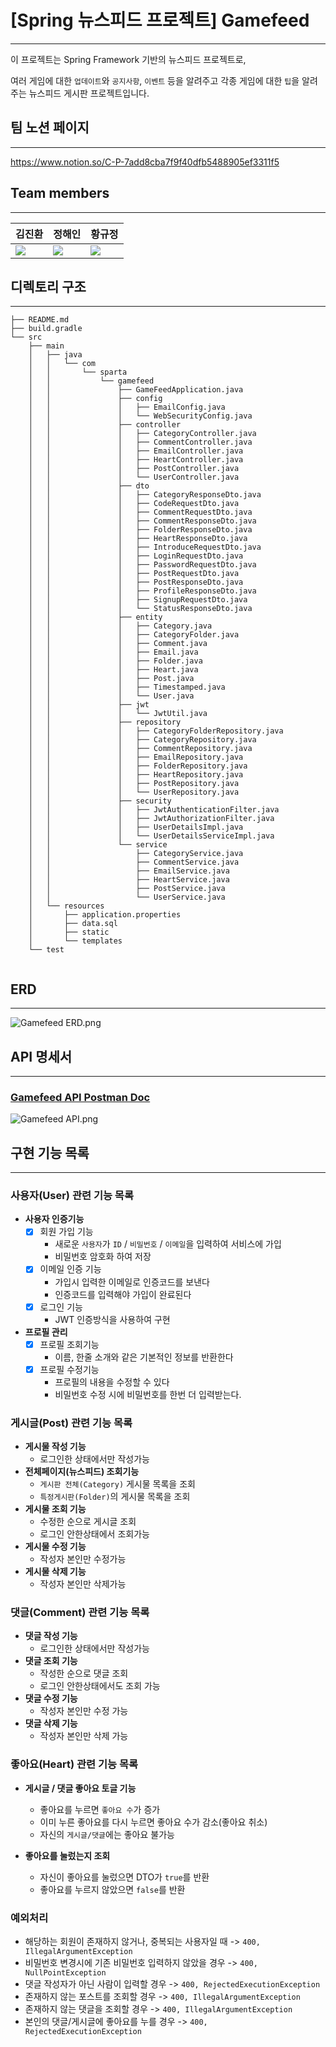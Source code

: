 # [Spring 뉴스피드 프로젝트] Gamefeed

--------------
이 프로젝트는 Spring Framework 기반의 뉴스피드 프로젝트로,

여러 게임에 대한 `업데이트`와 `공지사항`, `이벤트` 등을 알려주고 각종 게임에 대한 `팁`을 알려주는 뉴스피드 게시판 프로젝트입니다.


## 팀 노션 페이지

-----

https://www.notion.so/C-P-7add8cba7f9f40dfb5488905ef3311f5

## Team members

----
| 김진환                                                                                                                  | 정해인 | 황규정 |
|----------------------------------------------------------------------------------------------------------------------| --- | --- |
| [<img src="https://img.shields.io/badge/github-black?style=for-the-badge&logo=github">](https://github.com/jump6923) | [<img src="https://img.shields.io/badge/github-black?style=for-the-badge&logo=github">](https://github.com/seaStamp) | [<img src="https://img.shields.io/badge/github-black?style=for-the-badge&logo=github">](https://github.com/Mayst1232) |


## 디렉토리 구조

------------
```
├── README.md
├── build.gradle
└── src
    ├── main
    │   ├── java
    │   │   └── com
    │   │       └── sparta
    │   │           └── gamefeed
    │   │               ├── GameFeedApplication.java
    │   │               ├── config
    │   │               │   ├── EmailConfig.java
    │   │               │   └── WebSecurityConfig.java
    │   │               ├── controller
    │   │               │   ├── CategoryController.java
    │   │               │   ├── CommentController.java
    │   │               │   ├── EmailController.java
    │   │               │   ├── HeartController.java
    │   │               │   ├── PostController.java
    │   │               │   └── UserController.java
    │   │               ├── dto
    │   │               │   ├── CategoryResponseDto.java
    │   │               │   ├── CodeRequestDto.java
    │   │               │   ├── CommentRequestDto.java
    │   │               │   ├── CommentResponseDto.java
    │   │               │   ├── FolderResponseDto.java
    │   │               │   ├── HeartResponseDto.java
    │   │               │   ├── IntroduceRequestDto.java
    │   │               │   ├── LoginRequestDto.java
    │   │               │   ├── PasswordRequestDto.java
    │   │               │   ├── PostRequestDto.java
    │   │               │   ├── PostResponseDto.java
    │   │               │   ├── ProfileResponseDto.java
    │   │               │   ├── SignupRequestDto.java
    │   │               │   └── StatusResponseDto.java
    │   │               ├── entity
    │   │               │   ├── Category.java
    │   │               │   ├── CategoryFolder.java
    │   │               │   ├── Comment.java
    │   │               │   ├── Email.java
    │   │               │   ├── Folder.java
    │   │               │   ├── Heart.java
    │   │               │   ├── Post.java
    │   │               │   ├── Timestamped.java
    │   │               │   └── User.java
    │   │               ├── jwt
    │   │               │   └── JwtUtil.java
    │   │               ├── repository
    │   │               │   ├── CategoryFolderRepository.java
    │   │               │   ├── CategoryRepository.java
    │   │               │   ├── CommentRepository.java
    │   │               │   ├── EmailRepository.java
    │   │               │   ├── FolderRepository.java
    │   │               │   ├── HeartRepository.java
    │   │               │   ├── PostRepository.java
    │   │               │   └── UserRepository.java
    │   │               ├── security
    │   │               │   ├── JwtAuthenticationFilter.java
    │   │               │   ├── JwtAuthorizationFilter.java
    │   │               │   ├── UserDetailsImpl.java
    │   │               │   └── UserDetailsServiceImpl.java
    │   │               └── service
    │   │                   ├── CategoryService.java
    │   │                   ├── CommentService.java
    │   │                   ├── EmailService.java
    │   │                   ├── HeartService.java
    │   │                   ├── PostService.java
    │   │                   └── UserService.java
    │   └── resources
    │       ├── application.properties
    │       ├── data.sql
    │       ├── static
    │       └── templates
    └── test
    
```

## ERD

----
![Gamefeed ERD.png](document%2FGamefeed%20ERD.png)


## API 명세서

----
### [Gamefeed API Postman Doc](https://documenter.getpostman.com/view/30904217/2s9YeD9ZNN)
![Gamefeed API.png](document%2FGamefeed%20API.png)


## 구현 기능 목록

----

### 사용자(User) 관련 기능 목록
 - **사용자 인증기능**  
   - [x] 회원 가입 기능
      - 새로운 `사용자`가 `ID` / `비밀번호` / `이메일`을 입력하여 서비스에 가입
      - 비밀번호 암호화 하여 저장
   - [x] 이메일 인증 기능
     - 가입시 입력한 이메일로 인증코드를 보낸다
     - 인증코드를 입력해야 가입이 완료된다
   - [x] 로그인 기능
      - JWT 인증방식을 사용하여 구현
   

 - **프로필 관리**
   - [x] 프로필 조회기능
     - 이름, 한줄 소개와 같은 기본적인 정보를 반환한다
   - [x] 프로필 수정기능
     - 프로필의 내용을 수정할 수 있다
     - 비밀번호 수정 시에 비밀번호를 한번 더 입력받는다.

### 게시글(Post) 관련 기능 목록
- **게시물 작성 기능**
    - 로그인한 상태에서만 작성가능
- **전체페이지(뉴스피드) 조회기능**
    - `게시판 전체(Category)` 게시물 목록을 조회
    - `특정게시판(Folder)`의 게시물 목록을 조회
- **게시물 조회 기능**
  - 수정한 순으로 게시글 조회
  - 로그인 안한상태에서 조회가능
- **게시물 수정 기능**
  - 작성자 본인만 수정가능
- **게시물 삭제 기능**
  - 작성자 본인만 삭제가능


### 댓글(Comment) 관련 기능 목록
- **댓글 작성 기능**
  - 로그인한 상태에서만 작성가능
- **댓글 조회 기능**
  - 작성한 순으로 댓글 조회
  - 로그인 안한상태에서도 조회 가능
- **댓글 수정 기능**
  - 작성자 본인만 수정 가능
- **댓글 삭제 기능**
  - 작성자 본인만 삭제 가능

### 좋아요(Heart) 관련 기능 목록
- **게시글 / 댓글 좋아요 토글 기능**
  - 좋아요를 누르면 `좋아요 수`가 증가
  - 이미 누른 좋아요를 다시 누르면 좋아요 수가 감소(좋아요 취소)
  - 자신의 `게시글/댓글`에는 좋아요 불가능

- **좋아요를 눌렀는지 조회**
  - 자신이 좋아요를 눌렀으면 DTO가 `true`를 반환
  - 좋아요를 누르지 않았으면 `false`를 반환


### 예외처리
 - 해당하는 회원이 존재하지 않거나, 중복되는 사용자일 때 -> `400, IllegalArgumentException`
 - 비밀번호 변경시에 기존 비밀번호 입력하지 않았을 경우 -> `400, NullPointException`
 - 댓글 작성자가 아닌 사람이 입력할 경우 -> `400, RejectedExecutionException`
 - 존재하지 않는 포스트를 조회할 경우 -> `400, IllegalArgumentException`
 - 존재하지 않는 댓글을 조회할 경우 -> `400, IllegalArgumentException`
 - 본인의 댓글/게시글에 좋아요를 누를 경우 -> `400, RejectedExecutionException`